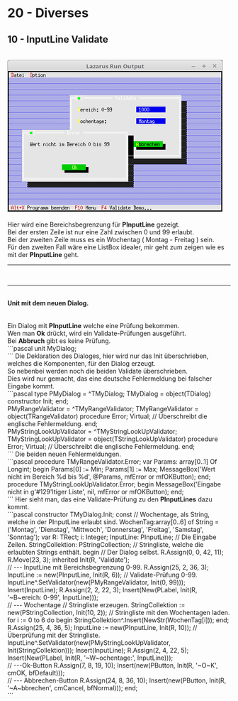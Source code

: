# 20 - Diverses
## 10 - InputLine Validate
<br>
<img src="image.png" alt="Selfhtml"><br><br>
Hier wird eine Bereichsbegrenzung für <b>PInputLine</b> gezeigt.<br>
Bei der ersten Zeile ist nur eine Zahl zwischen 0 und 99 erlaubt.<br>
Bei der zweiten Zeile muss es ein Wochentag ( Montag - Freitag ) sein.<br>
Für den zweiten Fall wäre eine ListBox idealer, mir geht zum zeigen wie es mit der <b>PInputLine</b> geht.<br>
<hr><br>
<hr><br>
<b>Unit mit dem neuen Dialog.</b><br>
<br><br>
Ein Dialog mit <b>PInputLine</b> welche eine Prüfung bekommen.<br>
Wen man <b>Ok</b> drückt, wird ein Validate-Prüfungen ausgeführt.<br>
Bei <b>Abbruch</b> gibt es keine Prüfung.<br>
```pascal
unit MyDialog;
<br>
```
Die Deklaration des Dialoges, hier wird nur das Init überschrieben, welches die Komponenten, für den Dialog erzeugt.<br>
So nebenbei werden noch die beiden Validate überschrieben.<br>
Dies wird nur gemacht, das eine deutsche Fehlermeldung bei falscher Eingabe kommt.<br>
```pascal
type
  PMyDialog = ^TMyDialog;
  TMyDialog = object(TDialog)
    constructor Init;
  end;
<br>
  PMyRangeValidator = ^TMyRangeValidator;
  TMyRangeValidator = object(TRangeValidator)
    procedure Error; Virtual;   // Überschreibt die englische Fehlermeldung.
  end;
<br>
  PMyStringLookUpValidator = ^TMyStringLookUpValidator;
  TMyStringLookUpValidator = object(TStringLookUpValidator)
    procedure Error; Virtual;   // Überschreibt die englische Fehlermeldung.
  end;
<br>
```
Die beiden neuen Fehlermeldungen.<br>
```pascal
procedure TMyRangeValidator.Error;
var
  Params: array[0..1] Of Longint;
begin
  Params[0] := Min;
  Params[1] := Max;
  MessageBox('Wert nicht im Bereich %d bis %d', @Params, mfError or mfOKButton);
end;
<br>
procedure TMyStringLookUpValidator.Error;
begin
  MessageBox('Eingabe nicht in g'#129'ltiger Liste', nil, mfError or mfOKButton);
end;
<br>
```
Hier sieht man, das eine Validate-Prüfung zu den <b>PInputLines</b> dazu kommt.<br>
```pascal
constructor TMyDialog.Init;
const
  // Wochentage, als String, welche in der PInputLine erlaubt sind.
  WochenTag:array[0..6] of String = ('Montag', 'Dienstag', 'Mittwoch', 'Donnerstag', 'Freitag', 'Samstag', 'Sonntag');
var
  R: TRect;
  i: Integer;
  InputLine: PInputLine;               // Die Eingabe Zeilen.
  StringCollektion: PStringCollection; // Stringliste, welche die erlaubten Strings enthält.
begin
  // Der Dialog selbst.
  R.Assign(0, 0, 42, 11);
  R.Move(23, 3);
  inherited Init(R, 'Validate');
<br>
  // --- InputLine mit Bereichsbegrenzung 0-99.
  R.Assign(25, 2, 36, 3);
  InputLine := new(PInputLine, Init(R, 6));
  // Validate-Prüfung 0-99.
  InputLine^.SetValidator(new(PMyRangeValidator, Init(0, 99)));
  Insert(InputLine);
  R.Assign(2, 2, 22, 3);
  Insert(New(PLabel, Init(R, '~B~ereich: 0-99', InputLine)));
<br>
  // --- Wochentage
  // Stringliste erzeugen.
  StringCollektion := new(PStringCollection, Init(10, 2));
  // Stringliste mit den Wochentagen laden.
  for i := 0 to 6 do begin
    StringCollektion^.Insert(NewStr(WochenTag[i]));
  end;
  R.Assign(25, 4, 36, 5);
  InputLine := new(PInputLine, Init(R, 10));
  // Überprüfung mit der Stringliste.
  InputLine^.SetValidator(new(PMyStringLookUpValidator, Init(StringCollektion)));
  Insert(InputLine);
  R.Assign(2, 4, 22, 5);
  Insert(New(PLabel, Init(R, '~W~ochentage:', InputLine)));
<br>
  // ---Ok-Button
  R.Assign(7, 8, 19, 10);
  Insert(new(PButton, Init(R, '~O~K', cmOK, bfDefault)));
<br>
  // --- Abbrechen-Button
  R.Assign(24, 8, 36, 10);
  Insert(new(PButton, Init(R, '~A~bbrechen', cmCancel, bfNormal)));
end;
<br>
```
<br>
